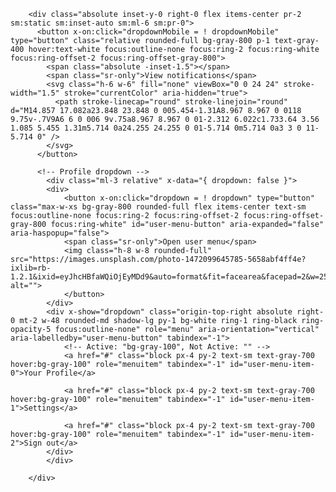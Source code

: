         <div class="absolute inset-y-0 right-0 flex items-center pr-2 sm:static sm:inset-auto sm:ml-6 sm:pr-0">
          <button x-on:click="dropdownMobile = ! dropdownMobile" type="button" class="relative rounded-full bg-gray-800 p-1 text-gray-400 hover:text-white focus:outline-none focus:ring-2 focus:ring-white focus:ring-offset-2 focus:ring-offset-gray-800">
            <span class="absolute -inset-1.5"></span>
            <span class="sr-only">View notifications</span>
            <svg class="h-6 w-6" fill="none" viewBox="0 0 24 24" stroke-width="1.5" stroke="currentColor" aria-hidden="true">
              <path stroke-linecap="round" stroke-linejoin="round" d="M14.857 17.082a23.848 23.848 0 005.454-1.31A8.967 8.967 0 0118 9.75v-.7V9A6 6 0 006 9v.75a8.967 8.967 0 01-2.312 6.022c1.733.64 3.56 1.085 5.455 1.31m5.714 0a24.255 24.255 0 01-5.714 0m5.714 0a3 3 0 11-5.714 0" />
            </svg>
          </button>

          <!-- Profile dropdown -->
            <div class="ml-3 relative" x-data="{ dropdown: false }">
            <div>
                <button x-on:click="dropdown = ! dropdown" type="button" class="max-w-xs bg-gray-800 rounded-full flex items-center text-sm focus:outline-none focus:ring-2 focus:ring-offset-2 focus:ring-offset-gray-800 focus:ring-white" id="user-menu-button" aria-expanded="false" aria-haspopup="false">
                <span class="sr-only">Open user menu</span>
                <img class="h-8 w-8 rounded-full" src="https://images.unsplash.com/photo-1472099645785-5658abf4ff4e?ixlib=rb-1.2.1&ixid=eyJhcHBfaWQiOjEyMDd9&auto=format&fit=facearea&facepad=2&w=256&h=256&q=80" alt="">
                </button>
            </div>
            <div x-show="dropdown" class="origin-top-right absolute right-0 mt-2 w-48 rounded-md shadow-lg py-1 bg-white ring-1 ring-black ring-opacity-5 focus:outline-none" role="menu" aria-orientation="vertical" aria-labelledby="user-menu-button" tabindex="-1">
                <!-- Active: "bg-gray-100", Not Active: "" -->
                <a href="#" class="block px-4 py-2 text-sm text-gray-700 hover:bg-gray-100" role="menuitem" tabindex="-1" id="user-menu-item-0">Your Profile</a>

                <a href="#" class="block px-4 py-2 text-sm text-gray-700 hover:bg-gray-100" role="menuitem" tabindex="-1" id="user-menu-item-1">Settings</a>

                <a href="#" class="block px-4 py-2 text-sm text-gray-700 hover:bg-gray-100" role="menuitem" tabindex="-1" id="user-menu-item-2">Sign out</a>
            </div>
            </div>

        </div>
